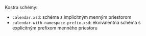 Kostra schémy:

* `calendar.xsd`: schéma s implicitným menným priestorom
* `calendar-with-namespace-prefix.xsd`: ekvivalentná schéma s explicitným prefixom menného priestoru